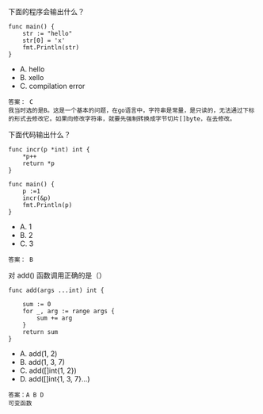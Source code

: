 下面的程序会输出什么？

```
func main() {
    str := "hello"
    str[0] = 'x'
    fmt.Println(str)
}
```

- A. hello
- B. xello
- C. compilation error

```
答案： C
我当时选的是B。这是一个基本的问题，在go语言中，字符串是常量，是只读的，无法通过下标的形式去修改它。如果向修改字符串，就要先强制转换成字节切片[]byte，在去修改。
```



下面代码输出什么？

```
func incr(p *int) int {
    *p++
    return *p
}

func main() {
    p :=1
    incr(&p)
    fmt.Println(p)
}
```

- A. 1
- B. 2
- C. 3

```
答案： B

```



对 add() 函数调用正确的是（）

```
func add(args ...int) int {

    sum := 0
    for _, arg := range args {
        sum += arg
    }
    return sum
}
```

- A. add(1, 2)
- B. add(1, 3, 7)
- C. add([]int{1, 2})
- D. add([]int{1, 3, 7}…)

```
答案：A B D
可变函数
```


